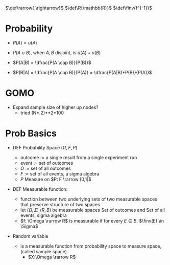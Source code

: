 $\def\rarrow{ \rightarrow}$
$\def\R{\mathbb{R}}$
$\def\finv{f^{-1}}$

# Probability
* $P(A) = u(A)$
* $P(A \cup B)$, when $A,B$ disjoint, is $u(A)+u(B)$
* $P(A|B) = \dfrac{P(A \cap B)}{P(B)}$

* $P(B|A) = \dfrac{P(A \cap B)}{P(A)} = \dfrac{P(A|B)*P(B)}{P(A)}$

# GOMO
* Expand sample size of higher up nodes?
  * tried (N*.2)**2*100



# Prob Basics
* DEF Probability Space $(\Omega, F, P)$
  * outcome :=  a single result from a single experiment run
  * event := set of outcomes
  * $\Omega$ := set of all outcomes
  * $F$ := set of all events, a sigma algebra
  * $P$ Measure on $P: F \rarrow [0,1]$
* DEF Measurable function: 
  * function between two underlying sets of two measurable spaces that preserve structure of two spaces
  * let $(\Omega, \Sigma)$ $(R,B)$ be measurable spaces Set of outcomes and Set of all events, sigma algebra
  * $f: \Omega \rarrow R$ is measurable if for every $E \in B$, $\finv(E) \in \Sigma$

* Random variable
  * is a measurable function from probability space to measure space, (called sample space)
    * $X:\Omega \rarrow R$


